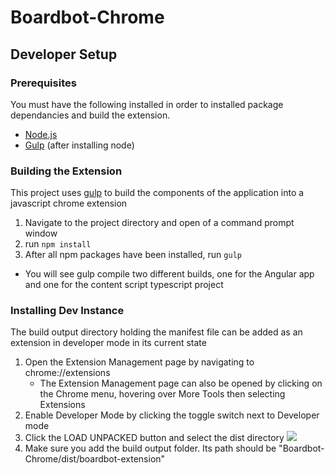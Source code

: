 # Boardbot-Chrome

<!-- # Table of Contents
- [Developer Setup](#Developer-Setup)
  - [Building the Extension](#Building-the-Extension)
  - [Installing Dev Instance in Chrome](#Installing-Dev-Instance-in-Chrome) -->

## Developer Setup

### Prerequisites
You must have the following installed in order to installed package dependancies and build the extension.

- [Node.js](https://nodejs.org/dist/v10.16.3/node-v10.16.3-x64.msi)
- [Gulp](https://gulpjs.com/) (after installing node)

### Building the Extension
 This project uses [gulp](https://gulpjs.com/) to build the components of the application into a javascript chrome extension

 1. Navigate to the project directory and open of a command prompt window
 2. run `npm install`
 3. After all npm packages have been installed, run `gulp`
 
 - You will see gulp compile two different builds, one for the Angular app and one for the content script typescript project

### Installing Dev Instance
 The build output directory holding the manifest file can be added as an extension in developer mode in its current state

1. Open the Extension Management page by navigating to chrome://extensions
    * The Extension Management page can also be opened by clicking on the Chrome menu, hovering over More Tools then selecting Extensions
2. Enable Developer Mode by clicking the toggle switch next to Developer mode
3. Click the LOAD UNPACKED button and select the dist directory
![](https://developer.chrome.com/static/images/get_started/load_extension.png "")
4. Make sure you add the build output folder. Its path should be "Boardbot-Chrome/dist/boardbot-extension"

